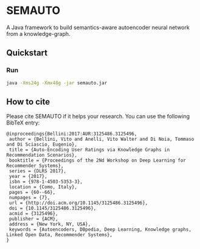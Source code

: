 # SEMAUTO
A Java framework to build semantics-aware autoencoder neural network from a knowledge-graph.

## Quickstart

### Run
```bash
java -Xms24g -Xmx48g -jar semauto.jar
```

## How to cite
Please cite SEMAUTO if it helps your research. You can use the following BibTeX entry:
```
@inproceedings{Bellini:2017:AUR:3125486.3125496,
 author = {Bellini, Vito and Anelli, Vito Walter and Di Noia, Tommaso and Di Sciascio, Eugenio},
 title = {Auto-Encoding User Ratings via Knowledge Graphs in Recommendation Scenarios},
 booktitle = {Proceedings of the 2Nd Workshop on Deep Learning for Recommender Systems},
 series = {DLRS 2017},
 year = {2017},
 isbn = {978-1-4503-5353-3},
 location = {Como, Italy},
 pages = {60--66},
 numpages = {7},
 url = {http://doi.acm.org/10.1145/3125486.3125496},
 doi = {10.1145/3125486.3125496},
 acmid = {3125496},
 publisher = {ACM},
 address = {New York, NY, USA},
 keywords = {Autoencoders, DBpedia, Deep Learning, Knowledge graphs, Linked Open Data, Recommender Systems},
} 
```
